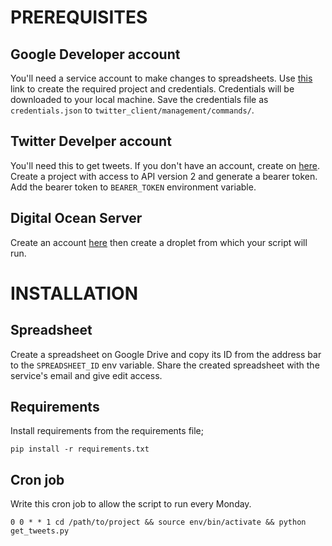 # PREREQUISITES

## Google Developer account

You'll need a service account to make changes to spreadsheets. Use [this](https://console.cloud.google.com/iam-admin/serviceaccounts/create) link to create the required project and credentials. Credentials will be downloaded to your local machine. Save the credentials file as `credentials.json` to `twitter_client/management/commands/`.

## Twitter Develper account

You'll need this to get tweets. If you don't have an account, create on [here](https://developer.twitter.com/en/apply/user.html). Create a project with access to API version 2 and generate a bearer token. Add the bearer token to `BEARER_TOKEN` environment variable.

## Digital Ocean Server

Create an account [here](https://m.do.co/c/c244ac4077e3) then create a droplet from which your script will run.

# INSTALLATION

## Spreadsheet

Create a spreadsheet on Google Drive and copy its ID from the address bar to the `SPREADSHEET_ID` env variable. Share the created spreadsheet with the service's email and give edit access.

## Requirements

Install requirements from the requirements file;

	pip install -r requirements.txt


## Cron job

Write this cron job to allow the script to run every Monday.

    0 0 * * 1 cd /path/to/project && source env/bin/activate && python get_tweets.py

